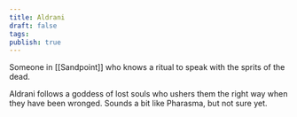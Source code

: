 ```yaml
---
title: Aldrani
draft: false
tags: 
publish: true
---
```

Someone in [[Sandpoint]] who knows a ritual to speak with the sprits of the dead.

Aldrani follows a goddess of lost souls who ushers them the right way when they have been wronged.  Sounds a bit like Pharasma, but not sure yet.